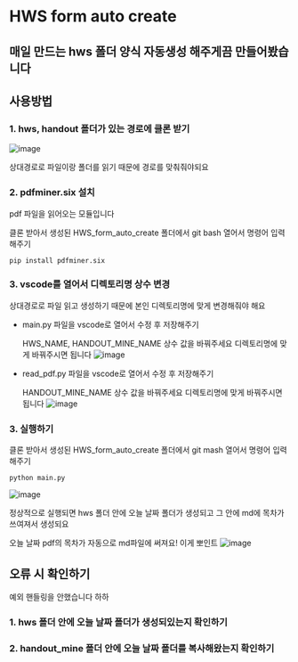 # HWS form auto create



## 매일 만드는 hws 폴더 양식 자동생성 해주게끔 만들어봤습니다



## 사용방법

### 1. hws, handout 폴더가 있는 경로에 클론 받기
![image](https://user-images.githubusercontent.com/77478240/150665019-71236527-9148-4d38-bfbc-34bb61d39aca.png)

상대경로로 파일이랑 폴더를 읽기 때문에 경로를 맞춰줘야되요





### 2. pdfminer.six 설치

pdf 파일을 읽어오는 모듈입니다

클론 받아서 생성된 HWS_form_auto_create 폴더에서 git bash 열어서 명령어 입력 해주기

```
pip install pdfminer.six
```



### 3. vscode를 열어서 디렉토리명 상수 변경

상대경로로 파일 읽고 생성하기 때문에 본인 디렉토리명에 맞게 변경해줘야 해요

- main.py 파일을 vscode로 열어서 수정 후 저장해주기

  HWS_NAME, HANDOUT_MINE_NAME 상수 값을 바꿔주세요
  디렉토리명에 맞게 바꿔주시면 됩니다
  ![image](https://user-images.githubusercontent.com/77478240/150665037-08801fee-7858-4881-876a-80e44a15c388.png)


- read_pdf.py 파일을 vscode로 열어서 수정 후 저장해주기

  HANDOUT_MINE_NAME 상수 값을 바꿔주세요
  디렉토리명에 맞게 바꿔주시면 됩니다
  ![image](https://user-images.githubusercontent.com/77478240/150665073-8d83665e-d475-4168-840e-90b6fa38d35a.png)


### 3. 실행하기
  클론 받아서 생성된 HWS_form_auto_create 폴더에서 git mash 열어서 명령어 입력 해주기
  ```
  python main.py
  ```
  ![image](https://user-images.githubusercontent.com/77478240/150665256-fd5c7487-7977-4c0c-8f57-c6c261792797.png)

  정상적으로 실행되면 hws 폴더 안에 오늘 날짜 폴더가 생성되고 그 안에 md에 목차가 쓰여져서 생성되요
  
  오늘 날짜 pdf의 목차가 자동으로 md파일에 써져요! 이게 뽀인트
  ![image](https://user-images.githubusercontent.com/77478240/150665121-52a6ab64-9e44-4783-9aaa-e7b70e758e03.png)



## 오류 시 확인하기

예외 핸들링을 안했습니다 하하

### 1. hws 폴더 안에 오늘 날짜 폴더가 생성되있는지 확인하기

### 2. handout_mine 폴더 안에 오늘 날짜 폴더를 복사해왔는지 확인하기

